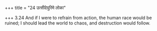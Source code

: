 +++
title = "24 उत्सीदेयुरिमे लोका"

+++
3.24 And if I were to refrain from action, the human race would be
ruined; I should lead the world to chaos, and destruction would follow.
